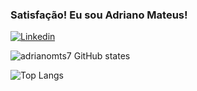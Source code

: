 ### Satisfação! Eu sou Adriano Mateus!

[![Linkedin](https://img.shields.io/badge/LinkedIn-0077B5?style=for-the-badge&logo=linkedin&logoColor=white)](https://linkedin.com/adrianomts7)

![adrianomts7 GitHub states](https://github-readme-stats.vercel.app/api?username=adrianomts7&show_icons=true&theme=onecard)

![Top Langs](https://github-readme-stats.vercel.app/api/top-langs/?username=adrianomts7&layout=compact)

    
    
